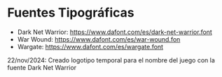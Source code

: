 # Fuentes Tipográficas

* Dark Net Warrior: https://www.dafont.com/es/dark-net-warrior.font
* War Wound: https://www.dafont.com/es/war-wound.fon
* Wargate: https://www.dafont.com/es/wargate.font

22/nov/2024: Creado logotipo temporal para el nombre del juego con la fuente Dark Net Warrior

